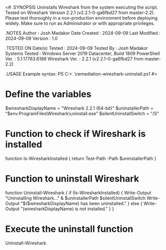 <#
.SYNOPSIS
    Uninstalls Wireshark from the system executing the script.
    Tested on Wireshark Version 2.2.1 (v2.2.1-0-ga6fbd27 from master-2.2).
    Please test thoroughly in a non-production environment before deploying widely.
    Make sure to run as Administrator or with appropriate privileges.

.NOTES
    Author        : Josh Madakor
    Date Created  : 2024-09-09
    Last Modified : 2024-09-09
    Version       : 1.0

.TESTED ON
    Date(s) Tested  : 2024-09-09
    Tested By       : Josh Madakor
    Systems Tested  : Windows Server 2019 Datacenter, Build 1809
    PowerShell Ver. : 5.1.17763.6189
    Wireshark Ver.  : 2.2.1 (v2.2.1-0-ga6fbd27 from master-2.2)

.USAGE
    Example syntax:
    PS C:\> .\remediation-wireshark-uninstall.ps1 
#>
 
 # Define the variables
$wiresharkDisplayName = "Wireshark 2.2.1 (64-bit)"
$uninstallerPath = "$env:ProgramFiles\Wireshark\uninstall.exe"
$silentUninstallSwitch = "/S"

# Function to check if Wireshark is installed
function Is-WiresharkInstalled {
    return Test-Path -Path $uninstallerPath
}

# Function to uninstall Wireshark
function Uninstall-Wireshark {
    if (Is-WiresharkInstalled) {
        Write-Output "Uninstalling Wireshark..."
        & $uninstallerPath $silentUninstallSwitch
        Write-Output "$($wiresharkDisplayName) has been uninstalled."
    } else {
        Write-Output "$($wiresharkDisplayName) is not installed."
    }
}

# Execute the uninstall function
Uninstall-Wireshark
